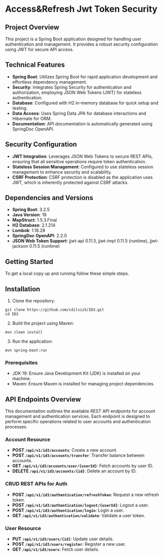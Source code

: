 # Access&Refresh Jwt Token Security

## Project Overview
This project is a Spring Boot application designed for handling user authentication and management. It provides a robust security configuration using JWT for secure API access.

## Technical Features

- **Spring Boot**: Utilizes Spring Boot for rapid application development and effortless dependency management.
- **Security**: Integrates Spring Security for authentication and authorization, employing JSON Web Tokens (JWT) for stateless authentication.
- **Database**: Configured with H2 in-memory database for quick setup and testing.
- **Data Access**: Uses Spring Data JPA for database interactions and Hibernate for ORM.
- **Documentation**: API documentation is automatically generated using SpringDoc OpenAPI.

## Security Configuration

- **JWT Integration**: Leverages JSON Web Tokens to secure REST APIs, ensuring that all sensitive operations require token authentication.
- **Stateless Session Management**: Configured to use stateless session management to enhance security and scalability.
- **CSRF Protection**: CSRF protection is disabled as the application uses JWT, which is inherently protected against CSRF attacks.

## Dependencies and Versions

- **Spring Boot**: 3.2.5
- **Java Version**: 19
- **MapStruct**: 1.5.3.Final
- **H2 Database**: 2.1.214
- **Lombok**: 1.18.28
- **SpringDoc OpenAPI**: 2.2.0
- **JSON Web Token Support**: jjwt-api 0.11.5, jjwt-impl 0.11.5 (runtime), jjwt-jackson 0.11.5 (runtime)

## Getting Started

To get a local copy up and running follow these simple steps.

## Installation

1. Clone the repository:
```
git clone https://github.com/cdilsiz5/ID3.git
cd ID3
```
2. Build the project using Maven:
 ```
mvn clean install
```
3. Run the application:
```
mvn spring-boot:run
```

### Prerequisites

- JDK 19: Ensure Java Development Kit (JDK) is installed on your machine.
- Maven: Ensure Maven is installed for managing project dependencies.

## API Endpoints Overview

This documentation outlines the available REST API endpoints for account management and authentication services. Each endpoint is designed to perform specific operations related to user accounts and authentication processes.

### Account Resource
- **POST `/api/v1/id3/accounts`**: Create a new account.
- **POST `/api/v1/id3/accounts/transfer`**: Transfer balance between accounts.
- **GET `/api/v1/id3/accounts/user/{userId}`**: Fetch accounts by user ID.
- **DELETE `/api/v1/id3/accounts/{id}`**: Delete an account by ID.

### CRUD REST APIs for Auth
- **POST `/api/v1/id3/authentication/refreshToken`**: Request a new refresh token.
- **POST `/api/v1/id3/authentication/logout/{userId}`**: Logout a user.
- **POST `/api/v1/id3/authentication/login`**: Login a user.
- **GET `/api/v1/id3/authentication/validate`**: Validate a user token.

### User Resource
- **PUT `/api/v1/id3/users/{id}`**: Update user details.
- **POST `/api/v1/id3/users/register`**: Register a new user.
- **GET `/api/v1/id3/users`**: Fetch user details.

  
